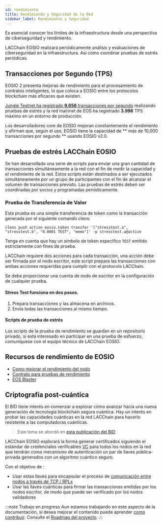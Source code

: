 ```yaml
---
id: rendimiento
title: Rendimiendo y Seguridad de la Red
sidebar_label: Rendimiento y Seguridad
---
```


Es esencial conocer los límites de la infraestructura desde una perspectiva de ciberseguridad y rendimiento.

LACChain EOSIO realizará periódicamente análisis y evaluaciones de ciberseguridad en la infraestructura. Así como coordinar pruebas de estrés periódicas.

## Transacciones por Segundo (TPS)
EOSIO 2 presenta mejoras de rendimiento para el procesamiento de contratos inteligentes, lo que coloca a EOSIO entre los protocolos blockchain más eficaces que existen.

[Jungle Testnet ha registrado **9,656** transacciones por segundo](https://www.eosgo.io/news/eosio-reaches-new-transaction-per-second-record) realizando pruebas de estrés y la red mainnet de EOS ha registrado **3.996** TPS máximo en un entorno de producción.

Los desarrolladores core de EOSIO mejoran constantemente el rendimiento y afirman que, según el uso, EOSIO tiene la capacidad de ** más de 10,000 transacciones por segundo ** usando EOSIO v2.0.

## Pruebas de estrés LACChain EOSIO
Se han desarrollado una serie de scripts para enviar una gran cantidad de transacciones simultáneamente a la red con el fin de medir la capacidad y el rendimiento de la red. Estos scripts están destinados a ser ejecutados simultáneamente por un grupo de participantes con el fin de alcanzar el volumen de transacciones previsto. Las pruebas de estrés deben ser coordinadas por socios y programadas periódicamente.

### Prueba de Transferencia de Valor

Esta prueba es una simple transferencia de token como la transacción generada por el siguiente comando cleos:

```
cleos push action eosio.token transfer '["stresstest.a", "stresstest.b", "0.0001 TEST", "memo"]' -p stresstest.a@active
```

Tenga en cuenta que hay un símbolo de token específico `TEST` emitido estrictamente con fines de prueba.

LACChain requiere dos acciones para cada transacción, una acción debe ser firmada por el nodo escritor, este script prepara las transacciones con ambas acciones requeridas para cumplir con el protocolo LACChain.

Se debe proporcionar una cuenta de nodo de escritor en la configuración de cualquier prueba.

#### Stress Test funciona en dos pasos.

1. Prepara transacciones y las almacena en archivos.
2. Envía todas las transacciones al mismo tiempo.

#### Scripts de prueba de estrés

Los scripts de la prueba de rendimiento se guardan en un repositorio privado, si está interesado en participar en una prueba de esfuerzo, comuníquese con el equipo técnico de LACChain EOSIO.

## Recursos de rendimiento de EOSIO

- [Como mejorar el rendimiento del nodo](https://github.com/atticlab/eos-bp-performance)
- [Contrato para pruebas de rendimiento](https://github.com/CryptoLions/TxShooterContract)
- [EOS Blaster](https://github.com/michaeljyeates/eos-blaster)

## Criptografía post-cuántica
 
 El BID tiene interés en comenzar a explorar cómo avanzar hacia una nueva generación de tecnología blockchain segura cuántica. Hay un interés en  probar las capacidades cuánticas en la red LACChain para hacerlo resistente a las computadoras cuánticas. 

 >  Este tema se abordó en [esta publicación del BID](https://publications.iadb.org/es/tecnologias-cuanticas-una-oportunidad-transversal-e-interdisciplinar-para-la-transformacion-digital)

LACChain EOSIO explorará la forma generar certificados siguiendo el estándar de credenciales verificables [VC](https://www.w3.org/TR/vc-data-model/) para todos los nodos en la red que tendrán como mecanismo de autenticación un par de llaves pública-privada generados con un algoritmo cuántico seguro.

Con el objetivo de :

- Usar estas llaves para encapsular el proceso de [comunicación entre nodos a través de TCP / RPLx](https://github.com/lacchain/besu-network/blob/master/TOPOLOGY_AND_ARCHITECTURE.md)
-  Usar las llaves cuánticas para firmar las transacciones emitidas por los nodos escritor, de modo que puede ser verificado por los nodos validadores

:::note Trabajo en progreso
Aun estamos trabajando en este aspecto de la documentación, si desea mejorar el contenido puede aprender [como contribuir](guias/contribuir). Consulte el [Roadmap del proyecto](./roadmap).
:::